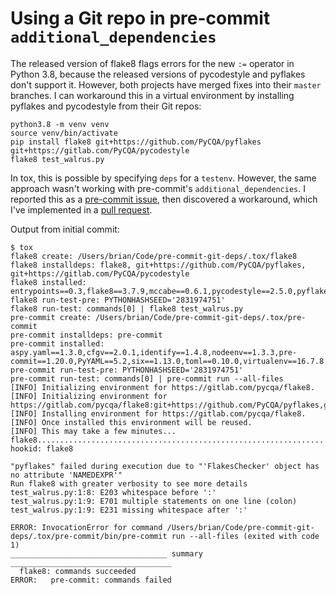 # Using a Git repo in pre-commit `additional_dependencies`

The released version of flake8 flags errors for the new `:=` operator in Python 3.8, because the released versions of pycodestyle and pyflakes don't support it. However, both projects have merged fixes into their `master` branches. I can workaround this in a virtual environment by installing pyflakes and pycodestyle from their Git repos:

```
python3.8 -m venv venv
source venv/bin/activate
pip install flake8 git+https://github.com/PyCQA/pyflakes git+https://gitlab.com/PyCQA/pycodestyle
flake8 test_walrus.py
```

In tox, this is possible by specifying `deps` for a `testenv`. However, the same approach wasn't working with pre-commit's `additional_dependencies`. I reported this as a [pre-commit issue](https://github.com/pre-commit/pre-commit/issues/1238), then discovered a workaround, which I've implemented in a [pull request](https://github.com/bhrutledge/pre-commit-git-deps/pull/1).

Output from initial commit:

```
$ tox
flake8 create: /Users/brian/Code/pre-commit-git-deps/.tox/flake8
flake8 installdeps: flake8, git+https://github.com/PyCQA/pyflakes, git+https://gitlab.com/PyCQA/pycodestyle
flake8 installed: entrypoints==0.3,flake8==3.7.9,mccabe==0.6.1,pycodestyle==2.5.0,pyflakes==2.1.1
flake8 run-test-pre: PYTHONHASHSEED='2831974751'
flake8 run-test: commands[0] | flake8 test_walrus.py
pre-commit create: /Users/brian/Code/pre-commit-git-deps/.tox/pre-commit
pre-commit installdeps: pre-commit
pre-commit installed: aspy.yaml==1.3.0,cfgv==2.0.1,identify==1.4.8,nodeenv==1.3.3,pre-commit==1.20.0,PyYAML==5.2,six==1.13.0,toml==0.10.0,virtualenv==16.7.8
pre-commit run-test-pre: PYTHONHASHSEED='2831974751'
pre-commit run-test: commands[0] | pre-commit run --all-files
[INFO] Initializing environment for https://gitlab.com/pycqa/flake8.
[INFO] Initializing environment for https://gitlab.com/pycqa/flake8:git+https://github.com/PyCQA/pyflakes,git+https://gitlab.com/PyCQA/pycodestyle.
[INFO] Installing environment for https://gitlab.com/pycqa/flake8.
[INFO] Once installed this environment will be reused.
[INFO] This may take a few minutes...
flake8...................................................................Failed
hookid: flake8

"pyflakes" failed during execution due to "'FlakesChecker' object has no attribute 'NAMEDEXPR'"
Run flake8 with greater verbosity to see more details
test_walrus.py:1:8: E203 whitespace before ':'
test_walrus.py:1:9: E701 multiple statements on one line (colon)
test_walrus.py:1:9: E231 missing whitespace after ':'

ERROR: InvocationError for command /Users/brian/Code/pre-commit-git-deps/.tox/pre-commit/bin/pre-commit run --all-files (exited with code 1)
___________________________________ summary ____________________________________
  flake8: commands succeeded
ERROR:   pre-commit: commands failed
```
